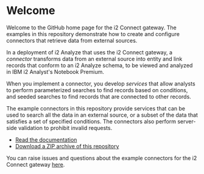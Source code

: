 # Welcome

Welcome to the GitHub home page for the i2 Connect gateway. The examples in
this repository demonstrate how to create and configure connectors that
retrieve data from external sources.

In a deployment of i2 Analyze that uses the i2 Connect gateway, a _connector_
transforms data from an external source into entity and link records that
conform to an i2 Analyze schema, to be viewed and analyzed in IBM i2 Analyst's
Notebook Premium.

When you implement a connector, you develop _services_ that allow analysts to
perform parameterized searches to find records based on conditions, and
seeded searches to find records that are connected to other records.

The example connectors in this repository provide services that can be used to
search all the data in an external source, or a subset of the data that
satisfies a set of specified conditions. The connectors also perform
server-side validation to prohibit invalid requests.

- [Read the documentation](http://ibm-i2.github.io/Analyze-Connect/index.html)
- [Download a ZIP archive of this repository](https://github.com/IBM-i2/Analyze-Connect/releases)

You can raise issues and questions about the example connectors for the i2
Connect gateway [here](https://github.com/IBM-i2/Analyze-Connect/issues).